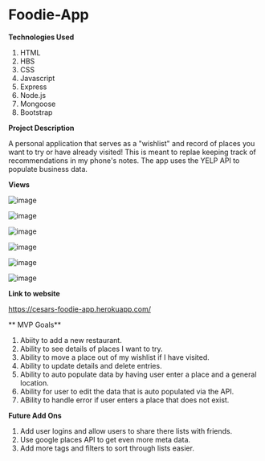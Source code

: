 # Foodie-App

**Technologies Used**
  1. HTML
  2. HBS 
  3. CSS
  4. Javascript
  5. Express
  6. Node.js
  7. Mongoose
  8. Bootstrap

**Project Description**

A personal application that serves as a "wishlist" and record of places you want to try or have already visited! This is meant to replae keeping track of recommendations in my phone's notes. The app uses the YELP API to populate business data. 

**Views**

![image](https://user-images.githubusercontent.com/97326874/165868734-7b2eda02-a6a7-4e18-ae29-94d54a802a30.png)

![image](https://user-images.githubusercontent.com/97326874/165868755-87ebfe55-31a4-44b1-847e-46cd304a299a.png)

![image](https://user-images.githubusercontent.com/97326874/165868803-793c767f-691d-45de-900e-ae97d24cf66c.png)

![image](https://user-images.githubusercontent.com/97326874/165868832-13307606-65bc-440c-a341-8144c590b0ba.png)

![image](https://user-images.githubusercontent.com/97326874/165868850-f61ae0ca-c369-4b1a-a6c9-2e0cb5fb3bfd.png)

![image](https://user-images.githubusercontent.com/97326874/165868913-5dbf6a16-fbba-4fdf-bd24-ef6e6215dd68.png)



**Link to website**


https://cesars-foodie-app.herokuapp.com/

**
MVP Goals**

1. Abiity to add a new restaurant.
2. Ability to see details of places I want to try.
3. Ability to move a place out of my wishlist if I have visited.
4. Ability to update details and delete entries.
5. Ability to auto populate data by having user enter a place and a general location.
6. Ability for user to edit the data that is auto populated via the API. 
7. ABility to handle error if user enters a place that does not exist.

**Future Add Ons**

1. Add user logins and allow users to share there lists with friends.
2. Use google places API to get even more meta data.
3. Add more tags and filters to sort through lists easier. 



